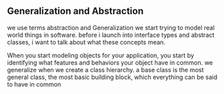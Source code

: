 ## Generalization and Abstraction 
 we use terms abstraction and Generalization we start trying to model real world things in software. before i launch into interface types and abstract classes, i want to talk about what these concepts mean.

 When you start modeling objects for your application, you start by identifying what features and behaviors your object have in common. we generalize when we create a class hierarchy. a base class is the most general class, the most basic building block, which everything can be said to have in common 